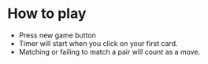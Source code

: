 # How to play

- Press new game button
- Timer will start when you click on your first card.
- Matching or failing to match a pair will count as a move.
